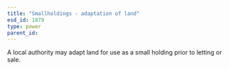 ```yaml
---
title: "Smallholdings - adaptation of land"
esd_id: 1879
type: power
parent_id:  
---
```


A local authority may adapt land for use as a small holding prior to letting or sale.


